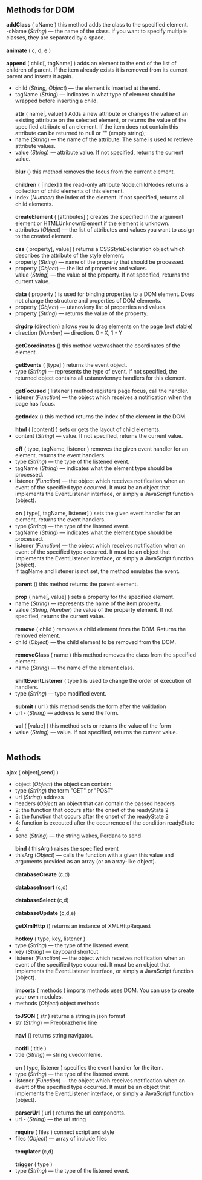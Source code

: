 Methods for DOM
--------------------------------------------------------------------
**addClass** ( cName ) this method adds the class to the specified element.
-сName (*String*) — the name of the class. If you want to specify multiple classes, they are separated by a space.<br><br>
**animate** ( c, d, e )<br><br>
**append** ( child[, tagName] ) adds an element to the end of the list of children of parent. If the item already exists it is removed from its current parent and inserts it again.<br>
- child (*String, Object*) — the element is inserted at the end.<br>
- tagName (*String*) — indicates in what type of element should be wrapped before inserting a child.<br><br>
**attr** ( name[, value] ) Adds a new attribute or changes the value of an existing attribute on the selected element, or returns the value of the specified attribute of an element. If the item does not contain this attribute can be returned to null or "" (empty string); <br>
- name (*String*) — the name of the attribute. The same is used to retrieve attribute values.<br>
- value (*String*) — attribute value. If not specified, returns the current value.<br><br>
**blur** () this method removes the focus from the current element.<br><br>
**children** ( [index] ) the read-only attribute Node.childNodes returns a collection of child elements of this element.<br>
- index (*Number*) the index of the element. If not specified, returns all child elements.<br><br>
**createElement** ( [attributes] ) creates the specified in the argument element or HTMLUnknownElement if the element is unknown.<br>
- attributes (*Object*) — the list of attributes and values you want to assign to the created element.<br><br>
**css** ( property[, value] ) returns a CSSStyleDeclaration object which describes the attribute of the style element.<br>
- property (*String*) — name of the property that should be processed.<br>
- property (*Object*) — the list of properties and values.<br>
value (*String*) — the value of the property. If not specified, returns the current value.<br><br>
**data** ( property ) is used for binding properties to a DOM element. Does not change the structure and properties of DOM elements.<br>
- property (*Object*) — utanovleny list of properties and values.<br>
- property (*String*) — returns the value of the property.<br><br>
**drgdrp** (direction) allows you to drag elements on the page (not stable)<br>
- direction (*Number*) — direction. 0 - X, 1 - Y<br><br>
**getCoordinates** () this method vozvrashaet the coordinates of the element.<br><br>
**getEvents** ( [type] ) returns the event object.<br>
- type (*String*) — represents the type of event. If not specified, the returned object contains all ustanovlennye handlers for this element.<br><br>
**getFocused** ( listener ) method registers page focus, call the handler.<br>
- listener (*Function*) — the object which receives a notification when the page has focus.<br><br>
**getIndex** () this method returns the index of the element in the DOM.<br><br>
**html** ( [content] ) sets or gets the layout of child elements.<br>
- content (*String*) — value. If not specified, returns the current value.<br><br>
**off** ( type, tagName, listener ) removes the given event handler for an element, returns the event handlers.<br>
- type (*String*) — the type of the listened event.<br>
- tagName (*String*) — indicates what the element type should be processed.<br>
- listener (*Function*) — the object which receives notification when an event of the specified type occurred. It must be an object that implements the EventListener interface, or simply a JavaScript function (object).<br><br>
**on** ( type[, tagName, listener] ) sets the given event handler for an element, returns the event handlers.<br>
- type (*String*) — the type of the listened event.<br>
- tagName (*String*) — indicates what the element type should be processed.<br>
- listener (*Function*) — the object which receives notification when an event of the specified type occurred. It must be an object that implements the EventListener interface, or simply a JavaScript function (object).<br>
If tagName and listener is not set, the method emulates the event.<br><br>
**parent** () this method returns the parent element.<br><br>
**prop** ( name[, value] ) sets a property for the specified element.<br>
- name (*String*) — represents the name of the item property.<br>
- value (*String, Number*) the value of the property element. If not specified, returns the current value.<br><br>
**remove** ( child ) removes a child element from the DOM. Returns the removed element.<br>
- child (*Object*) — the child element to be removed from the DOM.<br><br>
**removeClass** ( name ) this method removes the class from the specified element.<br>
- name (*String*) — the name of the element class.<br><br>
**shiftEventListener** ( type ) is used to change the order of execution of handlers.<br>
- type (*String*) — type modified event.<br><br>
**submit** ( url ) this method sends the form after the validation<br>
- url - (*String*) — address to send the form.<br><br>
**val** ( [value] ) this method sets or returns the value of the form<br>
- value (*String*) — value. If not specified, returns the current value.<br><br>

Methods
--------------------------------------------------------------------
**ajax** ( object[,send] )<br>
- object (*Object*) the object can contain:<br>
- type (*String*) the term "GET" or "POST"<br>
- url (*String*) address<br>
- headers (*Object*) an object that can contain the passed headers<br>
- 2: the function that occurs after the onset of the readyState 2<br>
- 3: the function that occurs after the onset of the readyState 3<br>
- 4: function is executed after the occurrence of the condition readyState 4<br>
- send (*String*) — the string wakes, Perdana to send<br><br>
**bind** ( thisArg ) raises the specified event<br>
- thisArg (*Object*) — calls the function with a given this value and arguments provided as an array (or an array-like object).<br><br>
	**databaseCreate** (c,d)<br><br>
	**databaseInsert** (c,d)<br><br>
	**databaseSelect** (c,d)<br><br>
	**databaseUpdate** (c,d,e)<br><br>
**getXmlHttp** () returns an instance of XMLHttpRequest<br><br>
**hotkey** ( type, key, listener )<br>
- type (*String*) — the type of the listened event.<br>
- key (*String*) — keyboard shortcut<br>
- listener (*Function*) — the object which receives notification when an event of the specified type occurred. It must be an object that implements the EventListener interface, or simply a JavaScript function (object).<br><br>
**imports** ( methods ) imports methods uses DOM. You can use to create your own modules.<br>
- methods (*Object*) object methods<br><br>
**toJSON** ( str ) returns a string in json format<br>
- str (*String*) — Preobrazhenie line<br><br>
**navi** () returns string navigator.<br><br>
**notifi** ( title )<br>
- title (*String*) — string uvedomlenie.<br><br>
**on** ( type, listener ) specifies the event handler for the item.<br>
- type (*String*) — the type of the listened event.<br>
- listener (*Function*) — the object which receives notification when an event of the specified type occurred. It must be an object that implements the EventListener interface, or simply a JavaScript function (object).<br><br>
**parserUrl** ( url ) returns the url components.<br>
- url - (*String*) — the url string<br><br>
**require** ( files ) connect script and style<br>
- files (*Object*) — array of include files<br><br>
	**templater** (c,d)<br><br>
**trigger** ( type )<br>
- type (*String*) — the type of the listened event.

